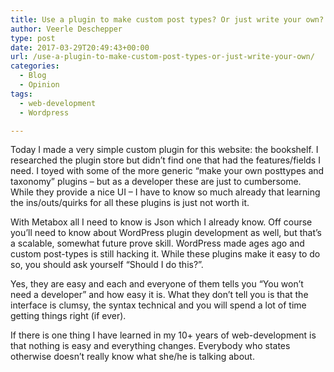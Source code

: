 ```yaml
---
title: Use a plugin to make custom post types? Or just write your own?
author: Veerle Deschepper
type: post
date: 2017-03-29T20:49:43+00:00
url: /use-a-plugin-to-make-custom-post-types-or-just-write-your-own/
categories:
  - Blog
  - Opinion
tags:
  - web-development
  - Wordpress

---
```

Today I made a very simple custom plugin for this website: the bookshelf. I researched the plugin store but didn&#8217;t find one that had the features/fields I need. I toyed with some of the more generic &#8220;make your own posttypes and taxonomy&#8221; plugins &#8211; but as a developer these are just to cumbersome. While they provide a nice UI &#8211; I have to know so much already that learning the ins/outs/quirks for all these plugins is just not worth it.

With Metabox all I need to know is Json which I already know. Off course you&#8217;ll need to know about WordPress plugin development as well, but that&#8217;s a scalable, somewhat future prove skill. WordPress made ages ago and custom post-types is still hacking it. While these plugins make it easy to do so, you should ask yourself &#8220;Should I do this?&#8221;.

Yes, they are easy and each and everyone of them tells you &#8220;You won&#8217;t need a developer&#8221; and how easy it is. What they don&#8217;t tell you is that the interface is clumsy, the syntax technical and you will spend a lot of time getting things right (if ever).

If there is one thing I have learned in my 10+ years of web-development is that nothing is easy and everything changes. Everybody who states otherwise doesn&#8217;t really know what she/he is talking about.

&nbsp;